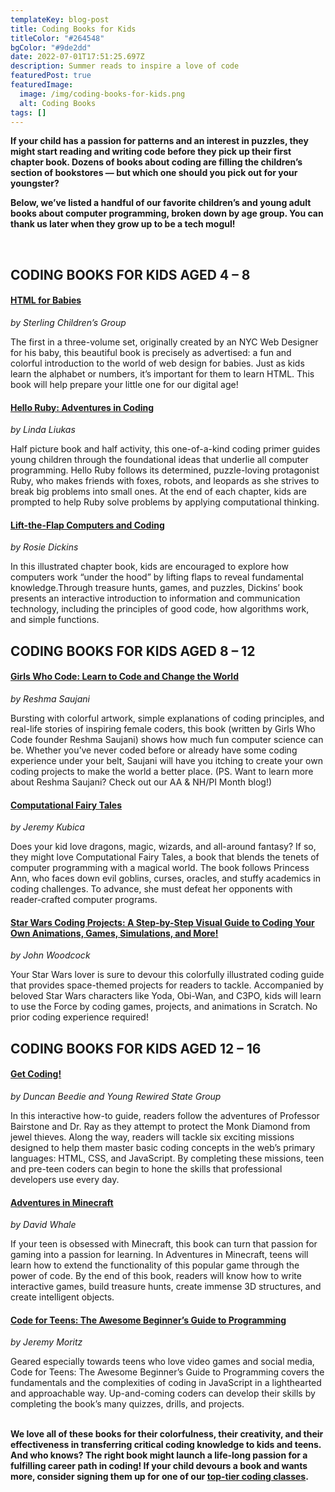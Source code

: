 ```yaml
---
templateKey: blog-post
title: Coding Books for Kids
titleColor: "#264548"
bgColor: "#9de2dd"
date: 2022-07-01T17:51:25.697Z
description: Summer reads to inspire a love of code
featuredPost: true
featuredImage:
  image: /img/coding-books-for-kids.png
  alt: Coding Books
tags: []
---
```

**If your child has a passion for patterns and an interest in puzzles, they might start reading and writing code before they pick up their first chapter book. Dozens of books about coding are filling the children’s section of bookstores — but which one should you pick out for your youngster?**

**Below, we’ve listed a handful of our favorite children’s and young adult books about computer programming, broken down by age group. You can thank us later when they grow up to be a tech mogul!**

 

## CODING BOOKS FOR KIDS AGED 4 – 8

#### [HTML for Babies](https://www.sterlingpublishing.com/9781454921554/)

*by Sterling Children’s Group*

The first in a three-volume set, originally created by an NYC Web Designer for his baby, this beautiful book is precisely as advertised: a fun and colorful introduction to the world of web design for babies. Just as kids learn the alphabet or numbers, it’s important for them to learn HTML. This book will help prepare your little one for our digital age!

#### [Hello Ruby: Adventures in Coding](https://www.helloruby.com/)

*by Linda Liukas*

Half picture book and half activity, this one-of-a-kind coding primer guides young children through the foundational ideas that underlie all computer programming. Hello Ruby follows its determined, puzzle-loving protagonist Ruby, who makes friends with foxes, robots, and leopards as she strives to break big problems into small ones. At the end of each chapter, kids are prompted to help Ruby solve problems by applying computational thinking.

#### [Lift-the-Flap Computers and Coding](https://www.lovereading4kids.co.uk/book/12125/Lift-the-Flap-Computers-and-Coding-by-Rosie-Dickins.html)

*by Rosie Dickins*

In this illustrated chapter book, kids are encouraged to explore how computers work “under the hood” by lifting flaps to reveal fundamental knowledge.Through treasure hunts, games, and puzzles, Dickins’ book presents an interactive introduction to information and communication technology, including the principles of good code, how algorithms work, and simple functions.



## CODING BOOKS FOR KIDS AGED 8 – 12

#### [Girls Who Code: Learn to Code and Change the World](https://www.penguinrandomhouse.com/books/537668/girls-who-code-by-reshma-saujani/9780425287552)

*by Reshma Saujani*

Bursting with colorful artwork, simple explanations of coding principles, and real-life stories of inspiring female coders, this book (written by Girls Who Code founder Reshma Saujani) shows how much fun computer science can be. Whether you’ve never coded before or already have some coding experience under your belt, Saujani will have you itching to create your own coding projects to make the world a better place. (PS. Want to learn more about Reshma Saujani? Check out our AA & NH/PI Month blog!)

#### [Computational Fairy Tales](https://www.goodreads.com/book/show/15891129-computational-fairy-tales)

*by Jeremy Kubica*

Does your kid love dragons, magic, wizards, and all-around fantasy? If so, they might love Computational Fairy Tales, a book that blends the tenets of computer programming with a magical world. The book follows Princess Ann, who faces down evil goblins, curses, oracles, and stuffy academics in coding challenges. To advance, she must defeat her opponents with reader-crafted computer programs.

#### [Star Wars Coding Projects: A Step-by-Step Visual Guide to Coding Your Own Animations, Games, Simulations, and More!](https://www.thriftbooks.com/w/star-wars-coding-projects_jon-woodcock/13953083/item/28202263/?gclid=Cj0KCQjwxtSSBhDYARIsAEn0thRu3CwdvNjBCQgtilltZDCqy-aqKuCP99kVnkVMxYihDZxKHn_Nc4gaAtHxEALw_wcB#idiq=28202263&edition=14761991)

*by John Woodcock*

Your Star Wars lover is sure to devour this colorfully illustrated coding guide that provides space-themed projects for readers to tackle. Accompanied by beloved Star Wars characters like Yoda, Obi-Wan, and C3PO, kids will learn to use the Force by coding games, projects, and animations in Scratch. No prior coding experience required!



## CODING BOOKS FOR KIDS AGED 12 – 16

#### [Get Coding!](https://getcodingkids.com/the-book/)

*by Duncan Beedie and Young Rewired State Group*

In this interactive how-to guide, readers follow the adventures of Professor Bairstone and Dr. Ray as they attempt to protect the Monk Diamond from jewel thieves. Along the way, readers will tackle six exciting missions designed to help them master basic coding concepts in the web’s primary languages: HTML, CSS, and JavaScript. By completing these missions, teen and pre-teen coders can begin to hone the skills that professional developers use every day. 

#### [Adventures in Minecraft](https://www.wiley.com/en-us/Adventures+in+Minecraft%2C+2nd+Edition-p-9781119439585)

*by David Whale*

If your teen is obsessed with Minecraft, this book can turn that passion for gaming into a passion for learning. In Adventures in Minecraft, teens will learn how to extend the functionality of this popular game through the power of code. By the end of this book, readers will know how to write interactive games, build treasure hunts, create immense 3D structures, and create intelligent objects.

#### [Code for Teens: The Awesome Beginner’s Guide to Programming](https://mascotbooks.com/mascot-marketplace/buy-books/nonfiction/self-help-diy/code-for-teens-the-awesome-beginners-guide-to-programming/)

*by Jeremy Moritz*

Geared especially towards teens who love video games and social media, Code for Teens: The Awesome Beginner’s Guide to Programming covers the fundamentals and the complexities of coding in JavaScript in a lighthearted and approachable way. Up-and-coming coders can develop their skills by completing the book’s many quizzes, drills, and projects.

**\
We love all of these books for their colorfulness, their creativity, and their effectiveness in transferring critical coding knowledge to kids and teens. And who knows? The right book might launch a life-long passion for a fulfilling career path in coding! If your child devours a book and wants more, consider signing them up for one of our [top-tier coding classes](https://www.thecodingspace.com/classes).**